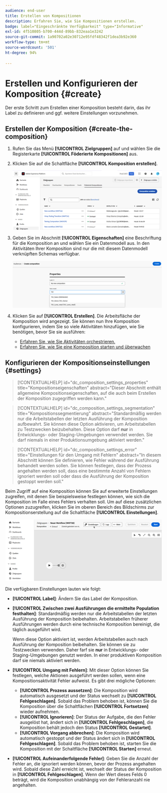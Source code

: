 ```yaml
---
audience: end-user
title: Erstellen von Kompositionen
description: Erfahren Sie, wie Sie Kompositionen erstellen.
badge: label="Eingeschränkte Verfügbarkeit" type="Informative"
exl-id: 4f510805-b700-444d-89bb-832eaa1e3242
source-git-commit: 1a90702a02e30712e95fdf48342f1dea3b92e360
workflow-type: tm+mt
source-wordcount: '501'
ht-degree: 94%

---
```


# Erstellen und Konfigurieren der Komposition {#create}

Der erste Schritt zum Erstellen einer Komposition besteht darin, das ihr Label zu definieren und ggf. weitere Einstellungen vorzunehmen.

## Erstellen der Komposition {#create-the-composition}

1. Rufen Sie das Menü **[!UICONTROL Zielgruppen]** auf und wählen Sie die Registerkarte **[!UICONTROL Föderierte Kompositionen]** aus.

1. Klicken Sie auf die Schaltfläche **[!UICONTROL Komposition erstellen]**.

   ![](assets/composition-create.png)

1. Geben Sie im Abschnitt **[!UICONTROL Eigenschaften]** eine Beschriftung für die Komposition an und wählen Sie ein Datenmodell aus. In den Aktivitäten Ihrer Komposition sind nur die mit diesem Datenmodell verknüpften Schemas verfügbar.

   ![](assets/composition-select-schema.png)

1. Klicken Sie auf **[!UICONTROL Erstellen]**. Die Arbeitsfläche der Komposition wird angezeigt. Sie können nun Ihre Komposition konfigurieren, indem Sie so viele Aktivitäten hinzufügen, wie Sie benötigen, bevor Sie sie ausführen:

   * [Erfahren Sie, wie Sie Aktivitäten orchestrieren.](#action-activities)
   * [Erfahren Sie, wie Sie eine Komposition starten und überwachen](#save)

## Konfigurieren der Kompositionseinstellungen {#settings}

>[!CONTEXTUALHELP]
>id="dc_composition_settings_properties"
>title="Kompositionseigenschaften"
>abstract="Dieser Abschnitt enthält allgemeine Kompositionseigenschaften, auf die auch beim Erstellen der Komposition zugegriffen werden kann."

>[!CONTEXTUALHELP]
>id="dc_composition_settings_segmentation"
>title="Kompositionssegmentierung"
>abstract="Standardmäßig werden nur die Arbeitstabellen der letzten Ausführung der Komposition aufbewahrt. Sie können diese Option aktivieren, um Arbeitstabellen zu Testzwecken beizubehalten. Diese Option darf **nur** in Entwicklungs- oder Staging-Umgebungen verwendet werden. Sie darf niemals in einer Produktionsumgebung aktiviert werden."

>[!CONTEXTUALHELP]
>id="dc_composition_settings_error"
>title="Einstellungen für den Umgang mit Fehlern"
>abstract="In diesem Abschnitt können Sie definieren, wie Fehler während der Ausführung behandelt werden sollen. Sie können festlegen, dass der Prozess angehalten werden soll, dass eine bestimmte Anzahl von Fehlern ignoriert werden soll oder dass die Ausführung der Komposition gestoppt werden soll."

Beim Zugriff auf eine Komposition können Sie auf erweiterte Einstellungen zugreifen, mit denen Sie beispielsweise festlegen können, wie sich die Komposition im Falle eines Fehlers verhalten soll. Um auf diese zusätzlichen Optionen zuzugreifen, klicken Sie im oberen Bereich des Bildschirms zur Kompositionserstellung auf die Schaltfläche **[!UICONTROL Einstellungen]**.

![](assets/composition-create-settings.png)

Die verfügbaren Einstellungen lauten wie folgt:

* **[!UICONTROL Label]**: Ändern Sie das Label der Komposition.

* **[!UICONTROL Zwischen zwei Ausführungen die ermittelte Population festhalten]**: Standardmäßig werden nur die Arbeitstabellen der letzten Ausführung der Komposition beibehalten. Arbeitstabellen früherer Ausführungen werden durch eine technische Komposition bereinigt, die täglich ausgeführt wird.

  Wenn diese Option aktiviert ist, werden Arbeitstabellen auch nach Ausführung der Komposition beibehalten. Sie können sie zu Testzwecken verwenden. Daher farf sie **nur** in Entwicklungs- oder Staging-Umgebungen genutzt werden. In einer produktiven Komposition darf sie niemals aktiviert werden.

* **[!UICONTROL Umgang mit Fehlern]**: Mit dieser Option können Sie festlegen, welche Aktionen ausgeführt werden sollen, wenn eine Kompositionsaktivität Fehler aufweist. Es gibt drei mögliche Optionen:

   * **[!UICONTROL Prozess aussetzen]**: Die Komposition wird automatisch ausgesetzt und der Status wechselt zu **[!UICONTROL Fehlgeschlagen]**. Sobald das Problem behoben ist, können Sie die Komposition über die Schaltflächen **[!UICONTROL Fortsetzen]** wieder aufnehmen.
   * **[!UICONTROL Ignorieren]**: Der Status der Aufgabe, die den Fehler ausgelöst hat, ändert sich in **[!UICONTROL Fehlgeschlagen]**, die Komposition behält jedoch den Status **[!UICONTROL Gestartet]**.
   * **[!UICONTROL Vorgang abbrechen]**: Die Komposition wird automatisch gestoppt und der Status ändert sich in **[!UICONTROL Fehlgeschlagen]**. Sobald das Problem behoben ist, starten Sie die Komposition mit der Schaltfläche **[!UICONTROL Starten]** erneut.

* **[!UICONTROL Aufeinanderfolgende Fehler]**: Geben Sie die Anzahl der Fehler an, die ignoriert werden können, bevor der Prozess angehalten wird. Sobald diese Zahl erreicht ist, wechselt der Status der Komposition in **[!UICONTROL Fehlgeschlagen]**. Wenn der Wert dieses Felds 0 beträgt, wird die Komposition unabhängig von der Fehleranzahl nie angehalten.

